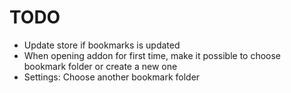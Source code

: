 # TODO
* Update store if bookmarks is updated
* When opening addon for first time, make it possible to choose bookmark folder or create a new one
* Settings: Choose another bookmark folder
